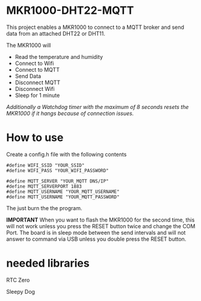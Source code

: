 # MKR1000-DHT22-MQTT

This project enables a MKR1000 to connect to a MQTT broker and send data from an attached DHT22 or DHT11.

The MKR1000 will
- Read the temperature and humidity
- Connect to Wifi
- Connect to MQTT
- Send Data
- Disconnect MQTT
- Disconnect Wifi
- Sleep for 1 minute

*Additionally a Watchdog timer with the maximum of 8 seconds resets the MKR1000 if it hangs because of connection issues.*

# How to use
Create a config.h file with the following contents
```
#define WIFI_SSID "YOUR_SSID"
#define WIFI_PASS "YOUR_WIFI_PASSWORD"

#define MQTT_SERVER "YOUR_MQTT DNS/IP"
#define MQTT_SERVERPORT 1883
#define MQTT_USERNAME "YOUR_MQTT_USERNAME"
#define MQTT_USERNAME "YOUR_MQTT_PASSWORD"
```

The just burn the the program.

**IMPORTANT**
When you want to flash the MKR1000 for the second time, this will not work unless you press the RESET button twice and change the COM Port.
The board is in sleep mode between the send intervals and will not answer to command via USB unless you double press the RESET button.

# needed libraries

RTC Zero

Sleepy Dog
